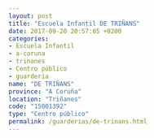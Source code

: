 ```yaml
---
layout: post
title: "Escuela Infantil DE TRIÑANS"
date: 2017-09-20 20:57:05 +0200
categories:
- Escuela Infantil
- a-coruna
- trinanes
- Centro público
- guarderia
name: "DE TRIÑANS"
province: "A Coruña"
location: "Triñanes"
code: "15001392"
type: "Centro público"
permalink: /guarderias/de-trinans.html
---
```

